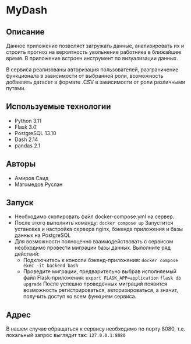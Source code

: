 # МуDash


## Описание
Данное приложение позволяет загружать данные, анализировать их и строить прогноз на вероятность увольнение работника в ближайшее время. В приложение встроен инструмент по визуализации данных.

В сервиса реализованы авторизация пользователей, разграничение функционала в зависимости от выбранной роли, возможность добавлять датасет в формате .CSV в зависимости от роли различными путями.


## Используемые технологии
- Python 3.11
- Flask 3.0
- PostgreSQL 13.10
- Dash 2.14
- pandas 2.1


## Авторы
- Амиров Саид
- Магомедов Руслан


## Запуск
- Необходимо скопировать файл docker-compose.yml на сервер.
- После этого выполнить команду:
```docker compose up```
Запустится установка и настройка сервера nginx, бэкенда приложения и базы данных на PostgreSQL
- Для возможности полноценно взаимодействовать с сервисом необходимо провести миграции базы данных. Выполните ряд действий:
  - Подключитесь к консоли бэкенд-приложения:
      ```docker compose exec -it backend bash```
  - Проведите миграции, предварительно выбрав исполняемый файл Flask-приложения:
     ```export FLASK_APP=application```
     ```flask db upgrade```
После успешно проведенных миграций появится возможность регистрироваться, авторизироваться, а значит, получить доступ
ко всем функциям сервиса.

## Адрес
В нашем случае обращаться к сервису необходимо по порту 8080, т.е. локальный запрос выглядит так:
```127.0.0.1:8080```
